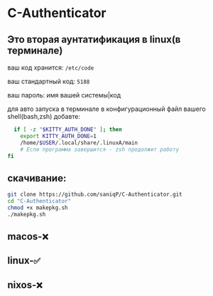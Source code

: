 # C-Authenticator

## Это вторая аунтатификация в linux(в терминале)

ваш код хранится: ``/etc/code``

ваш стандартный код: `5188`

ваш пароль: имя вашей системы|код

для авто запуска в терминале в конфигурационный файл вашего shell(bash,zsh) добавте:

```zsh
  if [ -z "$KITTY_AUTH_DONE" ]; then
    export KITTY_AUTH_DONE=1
    /home/$USER/.local/share/.linuxA/main
    # Если программа завершится - zsh продолжит работу
fi
```

## скачивание:
```zsh
git clone https://github.com/saniqP/C-Authenticator.git
cd "C-Authenticator"
chmod +x makepkg.sh
./makepkg.sh
```

## macos-`❌`
## linux-`✅` 
## nixos-`❌` 
